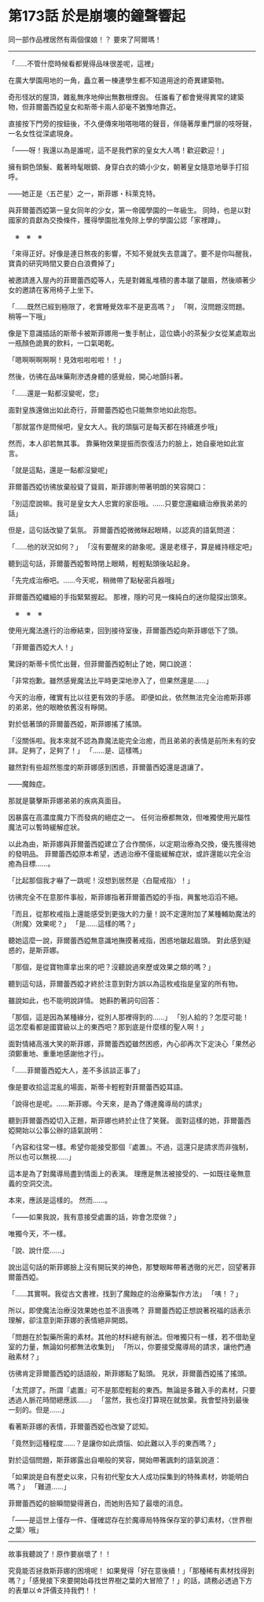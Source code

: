 # 第173話 於是崩壞的鐘聲響起

同一部作品裡居然有兩個僕娘！？
要來了阿爾瑪！

---

「……不管什麼時候看都覺得品味很差呢，這裡」

在廣大學園用地的一角，矗立著一棟連學生都不知道用途的奇異建築物。

奇形怪狀的屋頂，雜亂無序地伸出無數根煙囪。
任誰看了都會覺得異常的建築物，但菲爾蕾西婭皇女和斯蒂卡兩人卻毫不猶豫地靠近。

直接按下門旁的按鈕後，不久便傳來啪嗒啪嗒的聲音，伴隨著厚重門扉的吱呀聲，一名女性從深處現身。

「――呀！我還以為是誰呢，這不是我們家的皇女大人嗎！歡迎歡迎！」

擁有銅色頭髮、戴著時髦眼鏡、身穿白衣的嬌小少女，朝著皇女隨意地舉手打招呼。

――她正是〈五芒星〉之一，斯菲娜・科萊克特。

與菲爾蕾西婭第一皇女同年的少女，第一帝國學園的一年級生。
同時，也是以對國家的貢獻為交換條件，獲得學園批准免除上學的學園公認「家裡蹲」。

　※　※　※

「來得正好。好像是連日熬夜的影響，不知不覺就失去意識了。要不是你叫醒我，寶貴的研究時間又要白白浪費掉了」

被邀請進入屋內的菲爾蕾西婭等人，先是對雜亂堆積的書本皺了皺眉，然後順著少女的邀請在客用椅子上坐下。

「……既然已經到極限了，老實睡覺效率不是更高嗎？」
「啊，沒問題沒問題。稍等一下哦」

像是下意識插話的斯蒂卡被斯菲娜用一隻手制止，這位嬌小的茶髮少女從某處取出一瓶顏色詭異的飲料，一口氣喝乾。

「嗯啊啊啊啊啊！見效啦啦啦啦！！」

然後，彷彿在品味藥劑滲透身體的感覺般，開心地顫抖著。

「……還是一點都沒變呢，您」

面對皇族還做出如此奇行，菲爾蕾西婭也只能無奈地如此抱怨。

「那就當作是問候吧，皇女大人。我的頭腦可是每天都在持續進步哦」

然而，本人卻若無其事。
靠藥物效果提振而恢復活力的臉上，她自豪地如此宣言。

「就是這點，還是一點都沒變呢」

菲爾蕾西婭彷彿放棄般聳了聳肩，斯菲娜則帶著明朗的笑容開口：

「別這麼說嘛。我可是皇女大人忠實的家臣哦。……只要您還繼續治療我弟弟的話」

但是，這句話改變了氣氛。
菲爾蕾西婭微微眯起眼睛，以認真的語氣問道：

「……他的狀況如何？」
「沒有要醒來的跡象呢。還是老樣子，算是維持穩定吧」

聽到這句話，菲爾蕾西婭暫時閉上眼睛，輕輕點頭後站起身。

「先完成治療吧。……今天呢，稍微帶了點秘密兵器哦」

菲爾蕾西婭纖細的手指緊緊握起。
那裡，隱約可見一條純白的迷你龍探出頭來。

　※　※　※

使用光魔法進行的治療結束，回到接待室後，菲爾蕾西婭向斯菲娜低下了頭。

「菲爾蕾西婭大人！」

驚訝的斯蒂卡慌忙出聲，但菲爾蕾西婭制止了她，開口說道：

「非常抱歉。雖然感覺魔法比平時更深地滲入了，但果然還是……」

今天的治療，確實有比以往更有效的手感。
即便如此，依然無法完全治癒斯菲娜的弟弟，他的眼瞼依舊沒有睜開。

對於低著頭的菲爾蕾西婭，斯菲娜搖了搖頭。

「沒關係啦。我本來就不認為靠魔法能完全治癒，而且弟弟的表情是前所未有的安詳。足夠了，足夠了！」
「……是、這樣嗎」

雖然對有些超然態度的斯菲娜感到困惑，菲爾蕾西婭還是退讓了。

――魔蝕症。

那就是襲擊斯菲娜弟弟的疾病真面目。

因暴露在高濃度魔力下而發病的絕症之一。
任何治療都無效，但唯獨使用光屬性魔法可以暫時緩解症狀。

以此為由，斯菲娜與菲爾蕾西婭建立了合作關係，以定期治療為交換，優先獲得她的發明品。
菲爾蕾西婭原本希望，透過治療不僅能緩解症狀，或許還能以完全治癒為目標……。

「比起那個我才嚇了一跳呢！沒想到居然是〈白龍戒指〉！」

彷彿完全不在意那件事般，斯菲娜指著菲爾蕾西婭的手指，興奮地滔滔不絕。

「而且，從那枚戒指上還能感受到更強大的力量！說不定還附加了某種輔助魔法的〈附魔〉效果呢？」
「是……這樣的嗎？」

聽她這麼一說，菲爾蕾西婭無意識地撫摸著戒指，困惑地皺起眉頭。
對此感到疑惑的，是斯菲娜。

「那個，是從寶物庫拿出來的吧？沒聽說過來歷或效果之類的嗎？」

聽到這句話，菲爾蕾西婭才終於注意到對方誤以為這枚戒指是皇室的所有物。

雖說如此，也不能明說詳情。
她斟酌著詞句回答：

「那個，這是因為某種緣分，從別人那裡得到的……」
「別人給的？怎麼可能！這怎麼看都是國寶級以上的東西吧？那到底是什麼樣的聖人啊！」

面對情緒高漲大笑的斯菲娜，菲爾蕾西婭雖然困惑，內心卻再次下定決心「果然必須鄭重地、重重地感謝他才行」。

「……菲爾蕾西婭大人，差不多該談正事了」

像是要收拾這混亂的場面，斯蒂卡輕輕對菲爾蕾西婭耳語。

「說得也是呢。……斯菲娜。今天來，是為了傳達魔導局的請求」

聽到菲爾蕾西婭切入正題，斯菲娜也終於止住了笑聲。
面對這樣的她，菲爾蕾西婭開始以公事公辦的語氣說明：

「內容和往常一樣。希望你能接受那個『處置』。不過，這還只是請求而非強制，所以也可以無視……」

這本是為了對魔導局盡到情面上的表演。
理應是無法被接受的、一如既往毫無意義的空洞交流。

本來，應該是這樣的。
然而……。

「――如果我說，我有意接受處置的話，妳會怎麼做？」

唯獨今天，不一樣。

「說、說什麼……」

說出這句話的斯菲娜臉上沒有開玩笑的神色，那雙眼眸帶著透徹的光芒，回望著菲爾蕾西婭。

「……其實啊。我從古文書裡，找到了魔蝕症的治療藥製作方法」
「咦！？」

所以，即使魔法治療沒效果她也並不沮喪嗎？
菲爾蕾西婭正想說著祝福的話表示理解，卻注意到斯菲娜的表情絕非開朗。

「問題在於製藥所需的素材。其他的材料總有辦法。但唯獨只有一樣，若不借助皇室的力量，無論如何都無法收集到」
「所以，你要接受魔導局的請求，讓他們通融素材？」

彷彿肯定菲爾蕾西婭的話語般，斯菲娜點了點頭。
見狀，菲爾蕾西婭搖了搖頭。

「太荒謬了。所謂『處置』可不是那麼輕鬆的東西。無論是多難入手的素材，只要透過人脈花時間總應該……」
「當然，我也沒打算現在就放棄。我會堅持到最後一刻的。但是……」

看著斯菲娜的表情，菲爾蕾西婭也改變了認知。

「竟然到這種程度……？是讓你如此煩惱、如此難以入手的東西嗎？」

對於這個問題，斯菲娜露出自嘲般的笑容，開始帶著諷刺的語氣說道：

「如果說是自有歷史以來，只有初代聖女大人成功採集到的特殊素材，妳能明白嗎？」
「難道……」

菲爾蕾西婭的臉瞬間變得蒼白，而她則告知了最壞的消息。

「――是這世上僅存一件、僅確認存在於魔導局特殊保存室的夢幻素材，〈世界樹之葉〉哦」

---

故事我聽說了！原作要崩壞了！！

究竟能否拯救斯菲娜的困境呢！
如果覺得「好在意後續！」「那種稀有素材找得到嗎？」「感覺接下來要開始尋找世界樹之葉的大冒險了！」的話，請務必透過下方的表單以☆評價支持我們！！